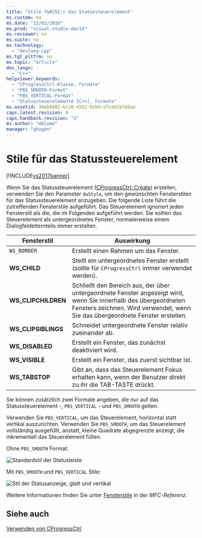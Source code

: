 ```yaml
---
title: "Stile f&#252;r das Statussteuerelement"
ms.custom: na
ms.date: "12/03/2016"
ms.prod: "visual-studio-dev14"
ms.reviewer: na
ms.suite: na
ms.technology: 
  - "devlang-cpp"
ms.tgt_pltfrm: na
ms.topic: "article"
dev_langs: 
  - "C++"
helpviewer_keywords: 
  - "CProgressCtrl-Klasse, Formate"
  - "PBS_SMOOTH-Format"
  - "PBS_VERTICAL-Format"
  - "Statussteuerelemente [C++], Formate"
ms.assetid: 39eb8081-bc20-4552-91b9-e7cdd1b7d8ae
caps.latest.revision: 9
caps.handback.revision: "5"
ms.author: "mblome"
manager: "ghogen"
---
```

# Stile f&#252;r das Statussteuerelement
[!INCLUDE[vs2017banner](../assembler/inline/includes/vs2017banner.md)]

Wenn Sie das Statussteuerelement \([CProgressCtrl::Create](../Topic/CProgressCtrl::Create.md)\) erstellen, verwenden Sie den Parameter `dwStyle`, um den gewünschten Fensterstilen für das Statussteuerelement anzugeben.  Die folgende Liste führt die zutreffenden Fensterstile aufgeführt.  Das Steuerelement ignoriert jeden Fensterstil als die, die im Folgenden aufgeführt werden.  Sie sollten das Steuerelement als untergeordnetes Fenster, normalerweise einem Dialogfeldelternteils immer erstellen.  
  
|Fensterstil|Auswirkung|  
|-----------------|----------------|  
|`WS_BORDER`|Erstellt einen Rahmen um das Fenster.|  
|**WS\_CHILD**|Stellt ein untergeordnetes Fenster erstellt \(sollte für `CProgressCtrl` immer verwendet werden\).|  
|**WS\_CLIPCHILDREN**|Schließt den Bereich aus, der über untergeordnete Fenster angezeigt wird, wenn Sie innerhalb des übergeordneten Fensters zeichnen.  Wird verwendet, wenn Sie das übergeordnete Fenster erstellen.|  
|**WS\_CLIPSIBLINGS**|Schneidet untergeordnete Fenster relativ zueinander ab.|  
|**WS\_DISABLED**|Erstellt ein Fenster, das zunächst deaktiviert wird.|  
|**WS\_VISIBLE**|Erstellt ein Fenster, das zuerst sichtbar ist.|  
|**WS\_TABSTOP**|Gibt an, dass das Steuerelement Fokus erhalten kann, wenn der Benutzer direkt zu ihr die TAB\-TASTE drückt.|  
  
 Sie können zusätzlich zwei Formate angeben, die nur auf das Statussteuerelement \-, `PBS_VERTICAL` \- und `PBS_SMOOTH` gelten.  
  
 Verwenden Sie `PBS_VERTICAL`, um das Steuerelement, horizontal statt vertikal auszurichten.  Verwenden Sie `PBS_SMOOTH`, um das Steuerelement vollständig ausgefüllt, anstatt, kleine Quadrate abgegrenzte anzeigt, die inkrementell das Steuerelement füllen.  
  
 Ohne `PBS_SMOOTH` Format:  
  
 ![Standardstil der Statusleiste](../mfc/media/vc4ruw1.png "vc4RUW1")  
  
 Mit `PBS_SMOOTH` und `PBS_VERTICAL` Stile:  
  
 ![Stil der Statusanzeige, glatt und vertikal](../mfc/media/vc4ruw2.png "vc4RUW2")  
  
 Weitere Informationen finden Sie unter [Fensterstile](../mfc/reference/frame-window-styles-mfc.md) in der *MFC\-Referenz*.  
  
## Siehe auch  
 [Verwenden von CProgressCtrl](../mfc/using-cprogressctrl.md)